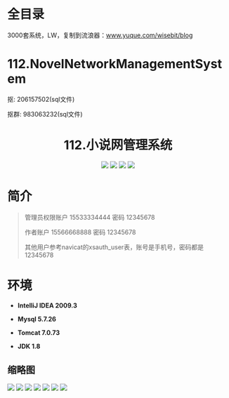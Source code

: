# 全目录

3000套系统，LW，复制到流浪器：www.yuque.com/wisebit/blog
# 112.NovelNetworkManagementSystem

<p>抠: 206157502(sql文件)</p>
<p>抠群: 983063232(sql文件)</p>

<p><h1 align="center">112.小说网管理系统</h1></p>


<p align="center">
    <img src="https://img.shields.io/badge/jdk-1.8-orange.svg"/>
    <img src="https://img.shields.io/badge/spring-5.x-lightgrey.svg"/>
    <img src="https://img.shields.io/badge/springmvc-3.x-blue.svg"/>
    <img src="https://img.shields.io/badge/mybatis-5.x-yellow.svg"/>
</p>

# 简介
>
> 

> 管理员权限账户 15533334444 密码 12345678 
> 
> 作者账户 15566668888 密码 12345678 
> 
> 其他用户参考navicat的xsauth_user表，账号是手机号，密码都是12345678


# 环境

- <b>IntelliJ IDEA 2009.3</b>

- <b>Mysql 5.7.26</b>

- <b>Tomcat 7.0.73</b>

- <b>JDK 1.8</b>




## 缩略图

![](https://bitwise.oss-cn-heyuan.aliyuncs.com/2024/9/10/7de2a23a-44e5-498c-8158-bfb3758ddd82.png)
![](https://bitwise.oss-cn-heyuan.aliyuncs.com/2024/9/10/aa2524d6-69e7-42b8-8eb2-8e0e32311fc3.png)
![](https://bitwise.oss-cn-heyuan.aliyuncs.com/2024/9/10/777114c1-a3b1-4ae2-af64-a1397fe6ddbd.png)
![](https://bitwise.oss-cn-heyuan.aliyuncs.com/2024/9/10/eb0093cf-9853-45aa-bfac-00935fa354e2.png)
![](https://bitwise.oss-cn-heyuan.aliyuncs.com/2024/9/10/efe584a6-0dec-46fb-9b85-bd69de0c137b.png)
![](https://bitwise.oss-cn-heyuan.aliyuncs.com/2024/9/10/08ad2d5f-3de9-4069-b45a-2dc4a1e234e2.png)
![](https://bitwise.oss-cn-heyuan.aliyuncs.com/2024/9/10/8dc8684d-2eb3-471d-affc-717df052b6fd.png)


